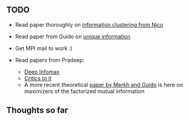## TODO
- Read paper thoroughly on [information clustering from Nico](http://openaccess.thecvf.com/content_ICCV_2019/papers/Ji_Invariant_Information_Clustering_for_Unsupervised_Image_Classification_and_Segmentation_ICCV_2019_paper.pdf)
- Read paper from Guido on [unique information](https://arxiv.org/abs/1709.07487)

- Get MPI mail to work :)

- Read papers from Pradeep:
  - [Deep Infomax](https://arxiv.org/pdf/1808.06670.pdf)
  - [Critics to it](https://arxiv.org/abs/1907.13625)
  - A more recent theoretical [paper by Merkh and Guido](https://arxiv.org/abs/1906.05460) is here on maximizers of the factorized mutual information

## Thoughts so far
